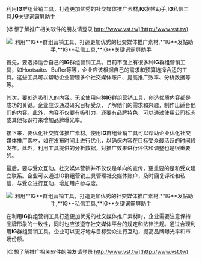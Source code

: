 利用**IG**群组营销工具，打造更加优秀的社交媒体推广素材,**IG**发帖助手,**IG**私信工具,**IG**关键词霸屏助手

[😍想了解推广相关软件的朋友请登录 http://www.vst.tw](http://www.vst.tw)

 <center><img src="https://vst.tw/MP4/tuiguang/png/4.png" alt="利用**IG**群组营销工具，打造更加优秀的社交媒体推广素材,**IG**发帖助手,**IG**私信工具,**IG**关键词霸屏助手"></center>

首先，要选择适合自己的**IG**群组营销工具。目前市面上有很多种**IG**群组营销工具，如Hootsuite、Buffer等等，企业应该根据自己的需求和预算选择合适的工具。这些工具可以帮助企业管理多个社交媒体账户、提高推广效率、分析数据等等。

其次，要创造吸引人的内容。无论使用何种**IG**群组营销工具，创造优质内容都是成功的关键。企业应该通过研究目标受众，了解他们的需求和兴趣，制作出适合他们的内容。此外，内容不仅要有吸引力，还要有品牌特色，可以通过使用公司标志或其他标识符来增加品牌曝光率。

接下来，要优化社交媒体推广素材。使用**IG**群组营销工具可以帮助企业优化社交媒体推广素材，如在发布时间上进行优化，以确保内容在目标受众最活跃的时间段发布。此外，利用工具提供的分析数据，对推广效果进行评估和调整也是很重要的。

最后，要与受众互动。社交媒体营销并不仅仅是单向的宣传，更重要的是和受众建立联系。企业可以通过**IG**群组营销工具管理社交媒体账户，及时回复评论和私信，与受众进行互动，增加用户参与度。

 <center><img src="https://vst.tw/MP4/tuiguang/png/2.png" alt="利用**IG**群组营销工具，打造更加优秀的社交媒体推广素材,**IG**发帖助手,**IG**私信工具,**IG**关键词霸屏助手"></center>

在利用**IG**群组营销工具打造更加优秀的社交媒体推广素材时，企业需要注意保持品牌形象的一致性，同时也应该遵守社交媒体平台的规定和法律法规。通过合理利用**IG**群组营销工具，企业可以更好地与目标受众进行互动，提高品牌曝光率和市场份额。

[😍想了解推广相关软件的朋友请登录 http://www.vst.tw](http://www.vst.tw)



